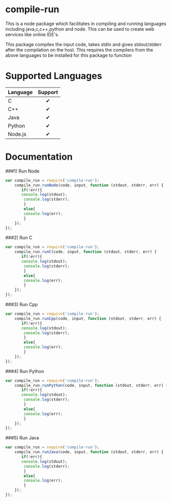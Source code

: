 # compile-run
This is a node package which facilitates in compiling and running languages including java,c,c++,python and node. This can be used to create web services like online IDE's.

This package compiles the input code, takes stdin and gives stdout/stderr after the compilation on the host. This requires the compilers from the above languages to be installed for this package to function

Supported Languages 
===================
| Language | Support |
|---------|:-------:|
|C |&#x2714;|
|C++ | &#x2714; |
|Java | &#x2714; |
|Python | &#x2714; |
|Node.js | &#x2714; |

Documentation
=============
###1) Run Node
```javascript
var compile_run = require('compile-run');
    compile_run.runNode(code, input, function (stdout, stderr, err) {
       if(!err){
       console.log(stdout);
        console.log(stderr);
        }
        else{
        console.log(err);
        }
    });
});
```
###2) Run C
```javascript
var compile_run = require('compile-run');
    compile_run.runC(code, input, function (stdout, stderr, err) {
       if(!err){
       console.log(stdout);
        console.log(stderr);
        }
        else{
        console.log(err);
        }
    });
});
```
###3) Run Cpp
```javascript
var compile_run = require('compile-run');
    compile_run.runCpp(code, input, function (stdout, stderr, err) {
       if(!err){
       console.log(stdout);
        console.log(stderr);
        }
        else{
        console.log(err);
        }
    });
});
```
###4) Run Python
```javascript
var compile_run = require('compile-run');
    compile_run.runPython(code, input, function (stdout, stderr, err) {
       if(!err){
       console.log(stdout);
        console.log(stderr);
        }
        else{
        console.log(err);
        }
    });
});
```
###5) Run Java
```javascript
var compile_run = require('compile-run');
    compile_run.runJava(code, input, function (stdout, stderr, err) {
       if(!err){
       console.log(stdout);
        console.log(stderr);
        }
        else{
        console.log(err);
        }
    });
});
```
